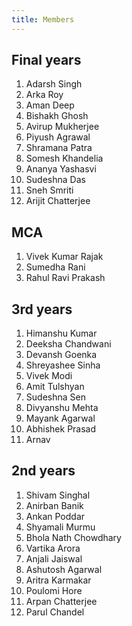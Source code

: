 ```yaml
---
title: Members
---
```


## Final years

1. Adarsh Singh
2. Arka Roy
3. Aman Deep
4. Bishakh Ghosh
5. Avirup Mukherjee
6. Piyush Agrawal
7. Shramana Patra
8. Somesh Khandelia
9. Ananya Yashasvi
10. Sudeshna Das
11. Sneh Smriti
12. Arijit Chatterjee

## MCA

1. Vivek Kumar Rajak
2. Sumedha Rani
3. Rahul Ravi Prakash

## 3rd years

1. Himanshu Kumar
2. Deeksha Chandwani
3. Devansh Goenka
4. Shreyashee Sinha
5. Vivek Modi
6. Amit Tulshyan
7. Sudeshna Sen
8. Divyanshu Mehta
9. Mayank Agarwal
10. Abhishek Prasad
11. Arnav

## 2nd years

1. Shivam Singhal
2. Anirban Banik
3. Ankan Poddar
4. Shyamali Murmu
5. Bhola Nath Chowdhary
6. Vartika Arora
7. Anjali Jaiswal
8. Ashutosh Agarwal
9. Aritra Karmakar
10. Poulomi Hore
11. Arpan Chatterjee
12. Parul Chandel
